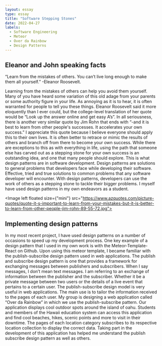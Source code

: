 ```yaml
---
layout: essay
type: essay
title: "Software Stepping Stones"
date: 2022-04-27
labels:
  - Software Engineering
  - Meteor
  - Over da Rainbow
  - Design Patterns
---
```



## Eleanor and John speaking facts

“Learn from the mistakes of others. You can’t live long enough to make them all yourself.” 
-Eleanor Roosevelt.

Learning from the mistakes of others can help you avoid them yourself. Many of you have heard some variation of this old adage from your parents or some authority figure in your life. As annoying as it is to hear, it is often warranted for people to tell you these things. 
Eleanor Roosevelt said it more eloquently than I ever could, but the college-level translation of her quote would be “Look up the answer online and get easy A’s”. In all seriousness, there is another very similar quote by Jim Rohn that ends with “-and it is best to learn from other people's successes.
It accelerates your own success.” I appreciate this quote because I believe everyone should apply this to their own lives. It is often better to retrace or mimic the results of others and branch off from there to become your own success.
While there are exceptions to this as with everything in life, using the path that someone else has carved out as a stepping stone for your own success is an outstanding idea, and one that many people should explore. This is what design patterns are in software development.
Design patterns are solutions to general problems that developers face while developing their software. Effective, tried and true solutions to common problems that any software developer will encounter. With design patterns, developers can use the work of others as a stepping stone to tackle their bigger problems. I myself have used design patterns in my own endeavors as a student. 



<Image left floated size={"mini"} src="https://www.azquotes.com/picture-quotes/quote-it-s-important-to-learn-from-your-mistakes-but-it-is-better-to-learn-from-other-people-jim-rohn-89-55-72.jpg">
  
  

## Implementing design patterns

In my most recent project, I have used design patterns on a number of occasions to speed up my development process. One key example of a design pattern that I used in my own work is with the Meteor-Template-React on Github.
Upon using this meteor template, I became familiar with the publish-subscribe design pattern used in web applications. The publish and subscribe design pattern is one that provides a framework for exchanging messages between publishers and subscribers.
When I say messages, I don’t mean text messages. I am referring to an exchange of information between the publisher and the subscriber. Whether it be a private message between two users or the details of a live event that pertains to a certain user.
The publish-subscribe design model is very useful in web applications. The main use is to tailor the information received to the pages of each user. My group is designing a web application called “Over da Rainbow” in which we use the publish-subscribe pattern.
Our application displays cool outdoor spots around the island of oahu. Students and members of the Hawaii education system can access this application and find cool beaches, hikes, scenic points and more to visit in their downtime.
The pages of each location category subscribes to its respective location collection to display the correct data. Taking part in the development of this application has helped me understand the publish subscribe design pattern as well as others. 
